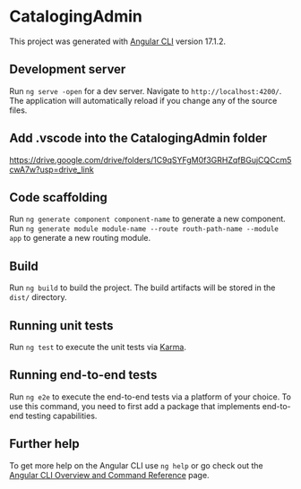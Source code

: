 # CatalogingAdmin

This project was generated with [Angular CLI](https://github.com/angular/angular-cli) version 17.1.2.

## Development server

Run `ng serve -open` for a dev server. Navigate to `http://localhost:4200/`. The application will automatically reload if you change any of the source files.

## Add .vscode into the CatalogingAdmin folder

https://drive.google.com/drive/folders/1C9qSYFgM0f3GRHZqfBGujCQCcm5cwA7w?usp=drive_link

## Code scaffolding

Run `ng generate component component-name` to generate a new component.
Run `ng generate module module-name --route routh-path-name --module app` to generate a new routing module.

## Build

Run `ng build` to build the project. The build artifacts will be stored in the `dist/` directory.

## Running unit tests

Run `ng test` to execute the unit tests via [Karma](https://karma-runner.github.io).

## Running end-to-end tests

Run `ng e2e` to execute the end-to-end tests via a platform of your choice. To use this command, you need to first add a package that implements end-to-end testing capabilities.

## Further help

To get more help on the Angular CLI use `ng help` or go check out the [Angular CLI Overview and Command Reference](https://angular.io/cli) page.
